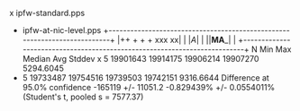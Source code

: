 x ipfw-standard.pps
+ ipfw-at-nic-level.pps
+--------------------------------------------------------------------------+
|++ +   + +                                                          xxx xx|
|                                                                    |_A_| |
||__MA___|                                                                 |
+--------------------------------------------------------------------------+
    N           Min           Max        Median           Avg        Stddev
x   5      19901643      19914175      19906214      19907270     5294.6045
+   5      19733487      19754516      19739503      19742151     9316.6644
Difference at 95.0% confidence
	-165119 +/- 11051.2
	-0.829439% +/- 0.0554011%
	(Student's t, pooled s = 7577.37)
